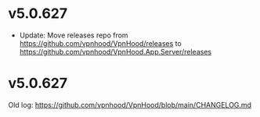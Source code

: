 # v5.0.627
* Update: Move releases repo from https://github.com/vpnhood/VpnHood/releases to https://github.com/vpnhood/VpnHood.App.Server/releases

# v5.0.627
Old log: https://github.com/vpnhood/VpnHood/blob/main/CHANGELOG.md


